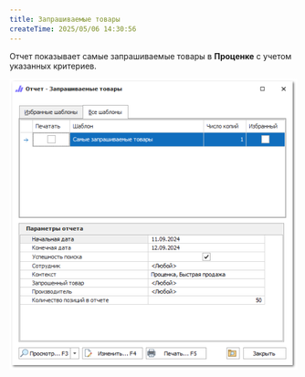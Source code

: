 ```yaml
---
title: Запрашиваемые товары
createTime: 2025/05/06 14:30:56
---
```

Отчет показывает самые запрашиваемые товары в **Проценке** с учетом указанных критериев.

![](../../../assets/specification/image121.png)



